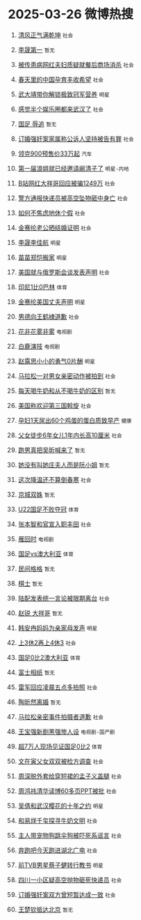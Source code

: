 # 2025-03-26 微博热搜 
1. [清风正气满乾坤](https://m.weibo.cn/search?containerid=100103type%3D1%26t%3D10%26q%3D%23%E6%B8%85%E9%A3%8E%E6%AD%A3%E6%B0%94%E6%BB%A1%E4%B9%BE%E5%9D%A4%23&stream_entry_id=51&isnewpage=1&extparam=seat%3D1%26stream_entry_id%3D51%26c_type%3D51%26pos%3D0%26dgr%3D3%26cate%3D10103%26q%3D%2523%25E6%25B8%2585%25E9%25A3%258E%25E6%25AD%25A3%25E6%25B0%2594%25E6%25BB%25A1%25E4%25B9%25BE%25E5%259D%25A4%2523%26filter_type%3Drealtimehot%26display_time%3D1742923433%26pre_seqid%3D17429234339370055392) `社会` 

2. [李晟第一](https://m.weibo.cn/search?containerid=100103type%3D1%26t%3D10%26q%3D%E6%9D%8E%E6%99%9F%E7%AC%AC%E4%B8%80&stream_entry_id=31&isnewpage=1&extparam=seat%3D1%26stream_entry_id%3D31%26pos%3D0%26band_rank%3D1%26lcate%3D5001%26filter_type%3Drealtimehot%26c_type%3D31%26q%3D%25E6%259D%258E%25E6%2599%259F%25E7%25AC%25AC%25E4%25B8%2580%26flag%3D2%26cate%3D5001%26dgr%3D3%26realpos%3D1%26display_time%3D1742923433%26pre_seqid%3D17429234339370055392) `暂无` 

3. [被传患病网红夫妇质疑就餐后商场消杀](https://m.weibo.cn/search?containerid=100103type%3D1%26t%3D10%26q%3D%23%E8%A2%AB%E4%BC%A0%E6%82%A3%E7%97%85%E7%BD%91%E7%BA%A2%E5%A4%AB%E5%A6%87%E8%B4%A8%E7%96%91%E5%B0%B1%E9%A4%90%E5%90%8E%E5%95%86%E5%9C%BA%E6%B6%88%E6%9D%80%23&stream_entry_id=31&isnewpage=1&extparam=seat%3D1%26stream_entry_id%3D31%26pos%3D1%26band_rank%3D2%26lcate%3D5001%26filter_type%3Drealtimehot%26c_type%3D31%26q%3D%2523%25E8%25A2%25AB%25E4%25BC%25A0%25E6%2582%25A3%25E7%2597%2585%25E7%25BD%2591%25E7%25BA%25A2%25E5%25A4%25AB%25E5%25A6%2587%25E8%25B4%25A8%25E7%2596%2591%25E5%25B0%25B1%25E9%25A4%2590%25E5%2590%258E%25E5%2595%2586%25E5%259C%25BA%25E6%25B6%2588%25E6%259D%2580%2523%26flag%3D0%26cate%3D5001%26dgr%3D3%26realpos%3D2%26display_time%3D1742923433%26pre_seqid%3D17429234339370055392) `社会` 

4. [春天里的中国孕育丰收希望](https://m.weibo.cn/search?containerid=100103type%3D1%26t%3D10%26q%3D%23%E6%98%A5%E5%A4%A9%E9%87%8C%E7%9A%84%E4%B8%AD%E5%9B%BD%E5%AD%95%E8%82%B2%E4%B8%B0%E6%94%B6%E5%B8%8C%E6%9C%9B%23&stream_entry_id=31&isnewpage=1&extparam=seat%3D1%26stream_entry_id%3D31%26pos%3D2%26band_rank%3D3%26lcate%3D5001%26filter_type%3Drealtimehot%26c_type%3D31%26q%3D%2523%25E6%2598%25A5%25E5%25A4%25A9%25E9%2587%258C%25E7%259A%2584%25E4%25B8%25AD%25E5%259B%25BD%25E5%25AD%2595%25E8%2582%25B2%25E4%25B8%25B0%25E6%2594%25B6%25E5%25B8%258C%25E6%259C%259B%2523%26flag%3D0%26cate%3D5001%26dgr%3D3%26realpos%3D3%26display_time%3D1742923433%26pre_seqid%3D17429234339370055392) `社会` 

5. [武大靖带你解锁极致冠军营养](https://m.weibo.cn/search?containerid=100103type%3D1%26t%3D10%26q%3D%23%E6%AD%A6%E5%A4%A7%E9%9D%96%E5%B8%A6%E4%BD%A0%E8%A7%A3%E9%94%81%E6%9E%81%E8%87%B4%E5%86%A0%E5%86%9B%E8%90%A5%E5%85%BB%23&stream_entry_id=31&isnewpage=1&extparam=seat%3D1%26stream_entry_id%3D31%26pos%3D3%26band_rank%3D4%26lcate%3D5001%26topic_ad%3D1%26filter_type%3Drealtimehot%26is_ad_pos%3D1%26c_type%3D31%26q%3D%2523%25E6%25AD%25A6%25E5%25A4%25A7%25E9%259D%2596%25E5%25B8%25A6%25E4%25BD%25A0%25E8%25A7%25A3%25E9%2594%2581%25E6%259E%2581%25E8%2587%25B4%25E5%2586%25A0%25E5%2586%259B%25E8%2590%25A5%25E5%2585%25BB%2523%26dgr%3D3%26cate%3D5001%26adid%3D280036%26location%3D800861100%26display_time%3D1742923433%26pre_seqid%3D17429234339370055392) `明星` 

6. [感觉半个娱乐圈都来武汉了](https://m.weibo.cn/search?containerid=100103type%3D1%26t%3D10%26q%3D%23%E6%84%9F%E8%A7%89%E5%8D%8A%E4%B8%AA%E5%A8%B1%E4%B9%90%E5%9C%88%E9%83%BD%E6%9D%A5%E6%AD%A6%E6%B1%89%E4%BA%86%23&stream_entry_id=31&isnewpage=1&extparam=seat%3D1%26stream_entry_id%3D31%26pos%3D4%26band_rank%3D4%26lcate%3D5001%26filter_type%3Drealtimehot%26c_type%3D31%26q%3D%2523%25E6%2584%259F%25E8%25A7%2589%25E5%258D%258A%25E4%25B8%25AA%25E5%25A8%25B1%25E4%25B9%2590%25E5%259C%2588%25E9%2583%25BD%25E6%259D%25A5%25E6%25AD%25A6%25E6%25B1%2589%25E4%25BA%2586%2523%26flag%3D2%26cate%3D5001%26dgr%3D3%26realpos%3D4%26display_time%3D1742923433%26pre_seqid%3D17429234339370055392) `社会` 

7. [国足 辱追](https://m.weibo.cn/search?containerid=100103type%3D1%26t%3D10%26q%3D%E5%9B%BD%E8%B6%B3+%E8%BE%B1%E8%BF%BD&stream_entry_id=31&isnewpage=1&extparam=seat%3D1%26stream_entry_id%3D31%26pos%3D5%26band_rank%3D5%26lcate%3D5001%26filter_type%3Drealtimehot%26c_type%3D31%26q%3D%25E5%259B%25BD%25E8%25B6%25B3%2520%25E8%25BE%25B1%25E8%25BF%25BD%26flag%3D0%26cate%3D5001%26dgr%3D3%26realpos%3D5%26display_time%3D1742923433%26pre_seqid%3D17429234339370055392) `暂无` 

8. [订婚强奸案家属称公诉人坚持被告有罪](https://m.weibo.cn/search?containerid=100103type%3D1%26t%3D10%26q%3D%23%E8%AE%A2%E5%A9%9A%E5%BC%BA%E5%A5%B8%E6%A1%88%E5%AE%B6%E5%B1%9E%E7%A7%B0%E5%85%AC%E8%AF%89%E4%BA%BA%E5%9D%9A%E6%8C%81%E8%A2%AB%E5%91%8A%E6%9C%89%E7%BD%AA%23&stream_entry_id=31&isnewpage=1&extparam=seat%3D1%26stream_entry_id%3D31%26pos%3D6%26band_rank%3D6%26lcate%3D5001%26filter_type%3Drealtimehot%26c_type%3D31%26q%3D%2523%25E8%25AE%25A2%25E5%25A9%259A%25E5%25BC%25BA%25E5%25A5%25B8%25E6%25A1%2588%25E5%25AE%25B6%25E5%25B1%259E%25E7%25A7%25B0%25E5%2585%25AC%25E8%25AF%2589%25E4%25BA%25BA%25E5%259D%259A%25E6%258C%2581%25E8%25A2%25AB%25E5%2591%258A%25E6%259C%2589%25E7%25BD%25AA%2523%26flag%3D0%26cate%3D5001%26dgr%3D3%26realpos%3D6%26display_time%3D1742923433%26pre_seqid%3D17429234339370055392) `社会` 

9. [领克900预售价33万起](https://m.weibo.cn/search?containerid=100103type%3D1%26t%3D10%26q%3D%23%E9%A2%86%E5%85%8B900%E9%A2%84%E5%94%AE%E4%BB%B733%E4%B8%87%E8%B5%B7%23&stream_entry_id=31&isnewpage=1&extparam=seat%3D1%26stream_entry_id%3D31%26pos%3D7%26band_rank%3D7%26lcate%3D5001%26topic_ad%3D1%26filter_type%3Drealtimehot%26is_ad_pos%3D1%26c_type%3D31%26q%3D%2523%25E9%25A2%2586%25E5%2585%258B900%25E9%25A2%2584%25E5%2594%25AE%25E4%25BB%25B733%25E4%25B8%2587%25E8%25B5%25B7%2523%26dgr%3D3%26cate%3D5001%26adid%3D280509%26display_time%3D1742923433%26pre_seqid%3D17429234339370055392) `汽车` 

10. [第一届浪姐就已经邀请阚清子了](https://m.weibo.cn/search?containerid=100103type%3D1%26t%3D10%26q%3D%23%E7%AC%AC%E4%B8%80%E5%B1%8A%E6%B5%AA%E5%A7%90%E5%B0%B1%E5%B7%B2%E7%BB%8F%E9%82%80%E8%AF%B7%E9%98%9A%E6%B8%85%E5%AD%90%E4%BA%86%23&stream_entry_id=31&isnewpage=1&extparam=seat%3D1%26stream_entry_id%3D31%26pos%3D8%26band_rank%3D7%26lcate%3D5001%26filter_type%3Drealtimehot%26c_type%3D31%26q%3D%2523%25E7%25AC%25AC%25E4%25B8%2580%25E5%25B1%258A%25E6%25B5%25AA%25E5%25A7%2590%25E5%25B0%25B1%25E5%25B7%25B2%25E7%25BB%258F%25E9%2582%2580%25E8%25AF%25B7%25E9%2598%259A%25E6%25B8%2585%25E5%25AD%2590%25E4%25BA%2586%2523%26flag%3D2%26cate%3D5001%26dgr%3D3%26realpos%3D7%26display_time%3D1742923433%26pre_seqid%3D17429234339370055392) `明星-内地` 

11. [B站网红大祥哥回应被骗1249万](https://m.weibo.cn/search?containerid=100103type%3D1%26t%3D10%26q%3D%23B%E7%AB%99%E7%BD%91%E7%BA%A2%E5%A4%A7%E7%A5%A5%E5%93%A5%E5%9B%9E%E5%BA%94%E8%A2%AB%E9%AA%971249%E4%B8%87%23&stream_entry_id=31&isnewpage=1&extparam=seat%3D1%26stream_entry_id%3D31%26pos%3D9%26band_rank%3D8%26lcate%3D5001%26filter_type%3Drealtimehot%26c_type%3D31%26q%3D%2523B%25E7%25AB%2599%25E7%25BD%2591%25E7%25BA%25A2%25E5%25A4%25A7%25E7%25A5%25A5%25E5%2593%25A5%25E5%259B%259E%25E5%25BA%2594%25E8%25A2%25AB%25E9%25AA%25971249%25E4%25B8%2587%2523%26flag%3D2%26cate%3D5001%26dgr%3D3%26realpos%3D8%26display_time%3D1742923433%26pre_seqid%3D17429234339370055392) `社会` 

12. [警方通报快递员被高空坠物砸中身亡](https://m.weibo.cn/search?containerid=100103type%3D1%26t%3D10%26q%3D%23%E8%AD%A6%E6%96%B9%E9%80%9A%E6%8A%A5%E5%BF%AB%E9%80%92%E5%91%98%E8%A2%AB%E9%AB%98%E7%A9%BA%E5%9D%A0%E7%89%A9%E7%A0%B8%E4%B8%AD%E8%BA%AB%E4%BA%A1%23&stream_entry_id=31&isnewpage=1&extparam=seat%3D1%26stream_entry_id%3D31%26pos%3D10%26band_rank%3D9%26lcate%3D5001%26filter_type%3Drealtimehot%26c_type%3D31%26q%3D%2523%25E8%25AD%25A6%25E6%2596%25B9%25E9%2580%259A%25E6%258A%25A5%25E5%25BF%25AB%25E9%2580%2592%25E5%2591%2598%25E8%25A2%25AB%25E9%25AB%2598%25E7%25A9%25BA%25E5%259D%25A0%25E7%2589%25A9%25E7%25A0%25B8%25E4%25B8%25AD%25E8%25BA%25AB%25E4%25BA%25A1%2523%26flag%3D0%26cate%3D5001%26dgr%3D3%26realpos%3D9%26display_time%3D1742923433%26pre_seqid%3D17429234339370055392) `社会` 

13. [如何不焦虑地休个假](https://m.weibo.cn/search?containerid=100103type%3D1%26t%3D10%26q%3D%23%E5%A6%82%E4%BD%95%E4%B8%8D%E7%84%A6%E8%99%91%E5%9C%B0%E4%BC%91%E4%B8%AA%E5%81%87%23&stream_entry_id=31&isnewpage=1&extparam=seat%3D1%26stream_entry_id%3D31%26pos%3D11%26band_rank%3D10%26lcate%3D5001%26filter_type%3Drealtimehot%26c_type%3D31%26q%3D%2523%25E5%25A6%2582%25E4%25BD%2595%25E4%25B8%258D%25E7%2584%25A6%25E8%2599%2591%25E5%259C%25B0%25E4%25BC%2591%25E4%25B8%25AA%25E5%2581%2587%2523%26flag%3D1%26cate%3D5001%26dgr%3D3%26realpos%3D10%26display_time%3D1742923433%26pre_seqid%3D17429234339370055392) `社会` 

14. [金赛纶老公晒结婚证明](https://m.weibo.cn/search?containerid=100103type%3D1%26t%3D10%26q%3D%23%E9%87%91%E8%B5%9B%E7%BA%B6%E8%80%81%E5%85%AC%E6%99%92%E7%BB%93%E5%A9%9A%E8%AF%81%E6%98%8E%23&stream_entry_id=31&isnewpage=1&extparam=seat%3D1%26stream_entry_id%3D31%26pos%3D12%26band_rank%3D11%26lcate%3D5001%26filter_type%3Drealtimehot%26c_type%3D31%26q%3D%2523%25E9%2587%2591%25E8%25B5%259B%25E7%25BA%25B6%25E8%2580%2581%25E5%2585%25AC%25E6%2599%2592%25E7%25BB%2593%25E5%25A9%259A%25E8%25AF%2581%25E6%2598%258E%2523%26flag%3D2%26cate%3D5001%26dgr%3D3%26realpos%3D11%26display_time%3D1742923433%26pre_seqid%3D17429234339370055392) `社会` 

15. [李晟李佳航](https://m.weibo.cn/search?containerid=100103type%3D1%26t%3D10%26q%3D%E6%9D%8E%E6%99%9F%E6%9D%8E%E4%BD%B3%E8%88%AA&stream_entry_id=31&isnewpage=1&extparam=seat%3D1%26stream_entry_id%3D31%26pos%3D13%26band_rank%3D12%26lcate%3D5001%26filter_type%3Drealtimehot%26c_type%3D31%26q%3D%25E6%259D%258E%25E6%2599%259F%25E6%259D%258E%25E4%25BD%25B3%25E8%2588%25AA%26flag%3D2%26cate%3D5001%26dgr%3D3%26realpos%3D12%26display_time%3D1742923433%26pre_seqid%3D17429234339370055392) `明星` 

16. [苗苗郑恺搬家](https://m.weibo.cn/search?containerid=100103type%3D1%26t%3D10%26q%3D%23%E8%8B%97%E8%8B%97%E9%83%91%E6%81%BA%E6%90%AC%E5%AE%B6%23&stream_entry_id=31&isnewpage=1&extparam=seat%3D1%26stream_entry_id%3D31%26pos%3D14%26band_rank%3D13%26lcate%3D5001%26filter_type%3Drealtimehot%26c_type%3D31%26q%3D%2523%25E8%258B%2597%25E8%258B%2597%25E9%2583%2591%25E6%2581%25BA%25E6%2590%25AC%25E5%25AE%25B6%2523%26flag%3D2%26cate%3D5001%26dgr%3D3%26realpos%3D13%26display_time%3D1742923433%26pre_seqid%3D17429234339370055392) `明星` 

17. [美国就与俄罗斯会谈发表声明](https://m.weibo.cn/search?containerid=100103type%3D1%26t%3D10%26q%3D%23%E7%BE%8E%E5%9B%BD%E5%B0%B1%E4%B8%8E%E4%BF%84%E7%BD%97%E6%96%AF%E4%BC%9A%E8%B0%88%E5%8F%91%E8%A1%A8%E5%A3%B0%E6%98%8E%23&stream_entry_id=31&isnewpage=1&extparam=seat%3D1%26stream_entry_id%3D31%26pos%3D15%26band_rank%3D14%26lcate%3D5001%26filter_type%3Drealtimehot%26c_type%3D31%26q%3D%2523%25E7%25BE%258E%25E5%259B%25BD%25E5%25B0%25B1%25E4%25B8%258E%25E4%25BF%2584%25E7%25BD%2597%25E6%2596%25AF%25E4%25BC%259A%25E8%25B0%2588%25E5%258F%2591%25E8%25A1%25A8%25E5%25A3%25B0%25E6%2598%258E%2523%26flag%3D0%26cate%3D5001%26dgr%3D3%26realpos%3D14%26display_time%3D1742923433%26pre_seqid%3D17429234339370055392) `社会` 

18. [印尼1比0巴林](https://m.weibo.cn/search?containerid=100103type%3D1%26t%3D10%26q%3D%23%E5%8D%B0%E5%B0%BC1%E6%AF%940%E5%B7%B4%E6%9E%97%23&stream_entry_id=31&isnewpage=1&extparam=seat%3D1%26stream_entry_id%3D31%26pos%3D16%26band_rank%3D15%26lcate%3D5001%26filter_type%3Drealtimehot%26c_type%3D31%26q%3D%2523%25E5%258D%25B0%25E5%25B0%25BC1%25E6%25AF%25940%25E5%25B7%25B4%25E6%259E%2597%2523%26flag%3D1%26cate%3D5001%26dgr%3D3%26realpos%3D15%26display_time%3D1742923433%26pre_seqid%3D17429234339370055392) `体育` 

19. [金赛纶美国丈夫声明](https://m.weibo.cn/search?containerid=100103type%3D1%26t%3D10%26q%3D%23%E9%87%91%E8%B5%9B%E7%BA%B6%E7%BE%8E%E5%9B%BD%E4%B8%88%E5%A4%AB%E5%A3%B0%E6%98%8E%23&stream_entry_id=31&isnewpage=1&extparam=seat%3D1%26stream_entry_id%3D31%26pos%3D17%26band_rank%3D16%26lcate%3D5001%26filter_type%3Drealtimehot%26c_type%3D31%26q%3D%2523%25E9%2587%2591%25E8%25B5%259B%25E7%25BA%25B6%25E7%25BE%258E%25E5%259B%25BD%25E4%25B8%2588%25E5%25A4%25AB%25E5%25A3%25B0%25E6%2598%258E%2523%26flag%3D2%26cate%3D5001%26dgr%3D3%26realpos%3D16%26display_time%3D1742923433%26pre_seqid%3D17429234339370055392) `明星` 

20. [男德向王鹤棣道歉](https://m.weibo.cn/search?containerid=100103type%3D1%26t%3D10%26q%3D%23%E7%94%B7%E5%BE%B7%E5%90%91%E7%8E%8B%E9%B9%A4%E6%A3%A3%E9%81%93%E6%AD%89%23&stream_entry_id=31&isnewpage=1&extparam=seat%3D1%26stream_entry_id%3D31%26pos%3D18%26band_rank%3D17%26lcate%3D5001%26filter_type%3Drealtimehot%26c_type%3D31%26q%3D%2523%25E7%2594%25B7%25E5%25BE%25B7%25E5%2590%2591%25E7%258E%258B%25E9%25B9%25A4%25E6%25A3%25A3%25E9%2581%2593%25E6%25AD%2589%2523%26flag%3D0%26cate%3D5001%26dgr%3D3%26realpos%3D17%26display_time%3D1742923433%26pre_seqid%3D17429234339370055392) `社会` 

21. [花非花雾非雾](https://m.weibo.cn/search?containerid=100103type%3D1%26t%3D10%26q%3D%E8%8A%B1%E9%9D%9E%E8%8A%B1%E9%9B%BE%E9%9D%9E%E9%9B%BE&stream_entry_id=31&isnewpage=1&extparam=seat%3D1%26stream_entry_id%3D31%26pos%3D19%26band_rank%3D18%26lcate%3D5001%26filter_type%3Drealtimehot%26c_type%3D31%26q%3D%25E8%258A%25B1%25E9%259D%259E%25E8%258A%25B1%25E9%259B%25BE%25E9%259D%259E%25E9%259B%25BE%26flag%3D0%26cate%3D5001%26dgr%3D3%26realpos%3D18%26display_time%3D1742923433%26pre_seqid%3D17429234339370055392) `电视剧` 

22. [白鹿演技](https://m.weibo.cn/search?containerid=100103type%3D1%26t%3D10%26q%3D%E7%99%BD%E9%B9%BF%E6%BC%94%E6%8A%80&stream_entry_id=31&isnewpage=1&extparam=seat%3D1%26stream_entry_id%3D31%26pos%3D20%26band_rank%3D19%26lcate%3D5001%26filter_type%3Drealtimehot%26c_type%3D31%26q%3D%25E7%2599%25BD%25E9%25B9%25BF%25E6%25BC%2594%25E6%258A%2580%26flag%3D0%26cate%3D5001%26dgr%3D3%26realpos%3D19%26display_time%3D1742923433%26pre_seqid%3D17429234339370055392) `电视剧` 

23. [赵露思小小的勇气0片酬](https://m.weibo.cn/search?containerid=100103type%3D1%26t%3D10%26q%3D%23%E8%B5%B5%E9%9C%B2%E6%80%9D%E5%B0%8F%E5%B0%8F%E7%9A%84%E5%8B%87%E6%B0%940%E7%89%87%E9%85%AC%23&stream_entry_id=31&isnewpage=1&extparam=seat%3D1%26stream_entry_id%3D31%26pos%3D21%26band_rank%3D20%26lcate%3D5001%26filter_type%3Drealtimehot%26c_type%3D31%26q%3D%2523%25E8%25B5%25B5%25E9%259C%25B2%25E6%2580%259D%25E5%25B0%258F%25E5%25B0%258F%25E7%259A%2584%25E5%258B%2587%25E6%25B0%25940%25E7%2589%2587%25E9%2585%25AC%2523%26flag%3D0%26cate%3D5001%26dgr%3D3%26realpos%3D20%26display_time%3D1742923433%26pre_seqid%3D17429234339370055392) `明星` 

24. [马拉松一对男女亲密动作被拍到](https://m.weibo.cn/search?containerid=100103type%3D1%26t%3D10%26q%3D%23%E9%A9%AC%E6%8B%89%E6%9D%BE%E4%B8%80%E5%AF%B9%E7%94%B7%E5%A5%B3%E4%BA%B2%E5%AF%86%E5%8A%A8%E4%BD%9C%E8%A2%AB%E6%8B%8D%E5%88%B0%23&stream_entry_id=31&isnewpage=1&extparam=seat%3D1%26stream_entry_id%3D31%26pos%3D22%26band_rank%3D21%26lcate%3D5001%26filter_type%3Drealtimehot%26c_type%3D31%26q%3D%2523%25E9%25A9%25AC%25E6%258B%2589%25E6%259D%25BE%25E4%25B8%2580%25E5%25AF%25B9%25E7%2594%25B7%25E5%25A5%25B3%25E4%25BA%25B2%25E5%25AF%2586%25E5%258A%25A8%25E4%25BD%259C%25E8%25A2%25AB%25E6%258B%258D%25E5%2588%25B0%2523%26flag%3D0%26cate%3D5001%26dgr%3D3%26realpos%3D21%26display_time%3D1742923433%26pre_seqid%3D17429234339370055392) `社会` 

25. [每天喝牛奶和从不喝牛奶的区别](https://m.weibo.cn/search?containerid=100103type%3D1%26t%3D10%26q%3D%E6%AF%8F%E5%A4%A9%E5%96%9D%E7%89%9B%E5%A5%B6%E5%92%8C%E4%BB%8E%E4%B8%8D%E5%96%9D%E7%89%9B%E5%A5%B6%E7%9A%84%E5%8C%BA%E5%88%AB&stream_entry_id=31&isnewpage=1&extparam=seat%3D1%26stream_entry_id%3D31%26pos%3D23%26band_rank%3D22%26lcate%3D5001%26filter_type%3Drealtimehot%26c_type%3D31%26q%3D%25E6%25AF%258F%25E5%25A4%25A9%25E5%2596%259D%25E7%2589%259B%25E5%25A5%25B6%25E5%2592%258C%25E4%25BB%258E%25E4%25B8%258D%25E5%2596%259D%25E7%2589%259B%25E5%25A5%25B6%25E7%259A%2584%25E5%258C%25BA%25E5%2588%25AB%26flag%3D0%26cate%3D5001%26dgr%3D3%26realpos%3D22%26display_time%3D1742923433%26pre_seqid%3D17429234339370055392) `暂无` 

26. [美国称欢迎第三国斡旋](https://m.weibo.cn/search?containerid=100103type%3D1%26t%3D10%26q%3D%23%E7%BE%8E%E5%9B%BD%E7%A7%B0%E6%AC%A2%E8%BF%8E%E7%AC%AC%E4%B8%89%E5%9B%BD%E6%96%A1%E6%97%8B%23&stream_entry_id=31&isnewpage=1&extparam=seat%3D1%26stream_entry_id%3D31%26pos%3D24%26band_rank%3D23%26lcate%3D5001%26filter_type%3Drealtimehot%26c_type%3D31%26q%3D%2523%25E7%25BE%258E%25E5%259B%25BD%25E7%25A7%25B0%25E6%25AC%25A2%25E8%25BF%258E%25E7%25AC%25AC%25E4%25B8%2589%25E5%259B%25BD%25E6%2596%25A1%25E6%2597%258B%2523%26flag%3D1%26cate%3D5001%26dgr%3D3%26realpos%3D23%26display_time%3D1742923433%26pre_seqid%3D17429234339370055392) `社会` 

27. [孕妇1天尿出60个鸡蛋的蛋白质致早产](https://m.weibo.cn/search?containerid=100103type%3D1%26t%3D10%26q%3D%23%E5%AD%95%E5%A6%871%E5%A4%A9%E5%B0%BF%E5%87%BA60%E4%B8%AA%E9%B8%A1%E8%9B%8B%E7%9A%84%E8%9B%8B%E7%99%BD%E8%B4%A8%E8%87%B4%E6%97%A9%E4%BA%A7%23&stream_entry_id=31&isnewpage=1&extparam=seat%3D1%26stream_entry_id%3D31%26pos%3D25%26band_rank%3D24%26lcate%3D5001%26filter_type%3Drealtimehot%26c_type%3D31%26q%3D%2523%25E5%25AD%2595%25E5%25A6%25871%25E5%25A4%25A9%25E5%25B0%25BF%25E5%2587%25BA60%25E4%25B8%25AA%25E9%25B8%25A1%25E8%259B%258B%25E7%259A%2584%25E8%259B%258B%25E7%2599%25BD%25E8%25B4%25A8%25E8%2587%25B4%25E6%2597%25A9%25E4%25BA%25A7%2523%26flag%3D0%26cate%3D5001%26dgr%3D3%26realpos%3D24%26display_time%3D1742923433%26pre_seqid%3D17429234339370055392) `健康` 

28. [父女徒步6年女儿1年内长高10厘米](https://m.weibo.cn/search?containerid=100103type%3D1%26t%3D10%26q%3D%23%E7%88%B6%E5%A5%B3%E5%BE%92%E6%AD%A56%E5%B9%B4%E5%A5%B3%E5%84%BF1%E5%B9%B4%E5%86%85%E9%95%BF%E9%AB%9810%E5%8E%98%E7%B1%B3%23&stream_entry_id=31&isnewpage=1&extparam=seat%3D1%26stream_entry_id%3D31%26pos%3D26%26band_rank%3D25%26lcate%3D5001%26filter_type%3Drealtimehot%26c_type%3D31%26q%3D%2523%25E7%2588%25B6%25E5%25A5%25B3%25E5%25BE%2592%25E6%25AD%25A56%25E5%25B9%25B4%25E5%25A5%25B3%25E5%2584%25BF1%25E5%25B9%25B4%25E5%2586%2585%25E9%2595%25BF%25E9%25AB%259810%25E5%258E%2598%25E7%25B1%25B3%2523%26flag%3D1%26cate%3D5001%26dgr%3D3%26realpos%3D25%26display_time%3D1742923433%26pre_seqid%3D17429234339370055392) `社会` 

29. [跑男真把吴昕喊来了](https://m.weibo.cn/search?containerid=100103type%3D1%26t%3D10%26q%3D%E8%B7%91%E7%94%B7%E7%9C%9F%E6%8A%8A%E5%90%B4%E6%98%95%E5%96%8A%E6%9D%A5%E4%BA%86&stream_entry_id=31&isnewpage=1&extparam=seat%3D1%26stream_entry_id%3D31%26pos%3D27%26band_rank%3D26%26lcate%3D5001%26filter_type%3Drealtimehot%26c_type%3D31%26q%3D%25E8%25B7%2591%25E7%2594%25B7%25E7%259C%259F%25E6%258A%258A%25E5%2590%25B4%25E6%2598%2595%25E5%2596%258A%25E6%259D%25A5%25E4%25BA%2586%26flag%3D0%26cate%3D5001%26dgr%3D3%26realpos%3D26%26display_time%3D1742923433%26pre_seqid%3D17429234339370055392) `暂无` 

30. [她没有叫她庄夫人而是阮小姐](https://m.weibo.cn/search?containerid=100103type%3D1%26t%3D10%26q%3D%E5%A5%B9%E6%B2%A1%E6%9C%89%E5%8F%AB%E5%A5%B9%E5%BA%84%E5%A4%AB%E4%BA%BA%E8%80%8C%E6%98%AF%E9%98%AE%E5%B0%8F%E5%A7%90&stream_entry_id=31&isnewpage=1&extparam=seat%3D1%26stream_entry_id%3D31%26pos%3D28%26band_rank%3D27%26lcate%3D5001%26filter_type%3Drealtimehot%26c_type%3D31%26q%3D%25E5%25A5%25B9%25E6%25B2%25A1%25E6%259C%2589%25E5%258F%25AB%25E5%25A5%25B9%25E5%25BA%2584%25E5%25A4%25AB%25E4%25BA%25BA%25E8%2580%258C%25E6%2598%25AF%25E9%2598%25AE%25E5%25B0%258F%25E5%25A7%2590%26flag%3D0%26cate%3D5001%26dgr%3D3%26realpos%3D27%26display_time%3D1742923433%26pre_seqid%3D17429234339370055392) `暂无` 

31. [这次降温还不算倒春寒](https://m.weibo.cn/search?containerid=100103type%3D1%26t%3D10%26q%3D%23%E8%BF%99%E6%AC%A1%E9%99%8D%E6%B8%A9%E8%BF%98%E4%B8%8D%E7%AE%97%E5%80%92%E6%98%A5%E5%AF%92%23&stream_entry_id=31&isnewpage=1&extparam=seat%3D1%26stream_entry_id%3D31%26pos%3D29%26band_rank%3D28%26lcate%3D5001%26filter_type%3Drealtimehot%26c_type%3D31%26q%3D%2523%25E8%25BF%2599%25E6%25AC%25A1%25E9%2599%258D%25E6%25B8%25A9%25E8%25BF%2598%25E4%25B8%258D%25E7%25AE%2597%25E5%2580%2592%25E6%2598%25A5%25E5%25AF%2592%2523%26flag%3D1%26cate%3D5001%26dgr%3D3%26realpos%3D28%26display_time%3D1742923433%26pre_seqid%3D17429234339370055392) `社会` 

32. [京城双姝](https://m.weibo.cn/search?containerid=100103type%3D1%26t%3D10%26q%3D%E4%BA%AC%E5%9F%8E%E5%8F%8C%E5%A7%9D&stream_entry_id=31&isnewpage=1&extparam=seat%3D1%26stream_entry_id%3D31%26pos%3D30%26band_rank%3D29%26lcate%3D5001%26filter_type%3Drealtimehot%26c_type%3D31%26q%3D%25E4%25BA%25AC%25E5%259F%258E%25E5%258F%258C%25E5%25A7%259D%26flag%3D1%26cate%3D5001%26dgr%3D3%26realpos%3D29%26display_time%3D1742923433%26pre_seqid%3D17429234339370055392) `暂无` 

33. [U22国足不败夺冠](https://m.weibo.cn/search?containerid=100103type%3D1%26t%3D10%26q%3D%23U22%E5%9B%BD%E8%B6%B3%E4%B8%8D%E8%B4%A5%E5%A4%BA%E5%86%A0%23&stream_entry_id=31&isnewpage=1&extparam=seat%3D1%26stream_entry_id%3D31%26pos%3D31%26band_rank%3D30%26lcate%3D5001%26filter_type%3Drealtimehot%26c_type%3D31%26q%3D%2523U22%25E5%259B%25BD%25E8%25B6%25B3%25E4%25B8%258D%25E8%25B4%25A5%25E5%25A4%25BA%25E5%2586%25A0%2523%26flag%3D0%26cate%3D5001%26dgr%3D3%26realpos%3D30%26display_time%3D1742923433%26pre_seqid%3D17429234339370055392) `体育` 

34. [张本智和官宣入职丰田](https://m.weibo.cn/search?containerid=100103type%3D1%26t%3D10%26q%3D%23%E5%BC%A0%E6%9C%AC%E6%99%BA%E5%92%8C%E5%AE%98%E5%AE%A3%E5%85%A5%E8%81%8C%E4%B8%B0%E7%94%B0%23&stream_entry_id=31&isnewpage=1&extparam=seat%3D1%26stream_entry_id%3D31%26pos%3D32%26band_rank%3D31%26lcate%3D5001%26filter_type%3Drealtimehot%26c_type%3D31%26q%3D%2523%25E5%25BC%25A0%25E6%259C%25AC%25E6%2599%25BA%25E5%2592%258C%25E5%25AE%2598%25E5%25AE%25A3%25E5%2585%25A5%25E8%2581%258C%25E4%25B8%25B0%25E7%2594%25B0%2523%26flag%3D1%26cate%3D5001%26dgr%3D3%26realpos%3D31%26display_time%3D1742923433%26pre_seqid%3D17429234339370055392) `社会` 

35. [雁回时](https://m.weibo.cn/search?containerid=100103type%3D1%26t%3D10%26q%3D%E9%9B%81%E5%9B%9E%E6%97%B6&stream_entry_id=31&isnewpage=1&extparam=seat%3D1%26stream_entry_id%3D31%26pos%3D33%26band_rank%3D32%26lcate%3D5001%26filter_type%3Drealtimehot%26c_type%3D31%26q%3D%25E9%259B%2581%25E5%259B%259E%25E6%2597%25B6%26flag%3D0%26cate%3D5001%26dgr%3D3%26realpos%3D32%26display_time%3D1742923433%26pre_seqid%3D17429234339370055392) `电视剧` 

36. [国足vs澳大利亚](https://m.weibo.cn/search?containerid=100103type%3D1%26t%3D10%26q%3D%23%E5%9B%BD%E8%B6%B3vs%E6%BE%B3%E5%A4%A7%E5%88%A9%E4%BA%9A%23&stream_entry_id=31&isnewpage=1&extparam=seat%3D1%26stream_entry_id%3D31%26pos%3D34%26band_rank%3D33%26lcate%3D5001%26filter_type%3Drealtimehot%26c_type%3D31%26q%3D%2523%25E5%259B%25BD%25E8%25B6%25B3vs%25E6%25BE%25B3%25E5%25A4%25A7%25E5%2588%25A9%25E4%25BA%259A%2523%26flag%3D0%26cate%3D5001%26dgr%3D3%26realpos%3D33%26display_time%3D1742923433%26pre_seqid%3D17429234339370055392) `体育` 

37. [民间格格](https://m.weibo.cn/search?containerid=100103type%3D1%26t%3D10%26q%3D%E6%B0%91%E9%97%B4%E6%A0%BC%E6%A0%BC&stream_entry_id=31&isnewpage=1&extparam=seat%3D1%26stream_entry_id%3D31%26pos%3D35%26band_rank%3D34%26lcate%3D5001%26filter_type%3Drealtimehot%26c_type%3D31%26q%3D%25E6%25B0%2591%25E9%2597%25B4%25E6%25A0%25BC%25E6%25A0%25BC%26flag%3D0%26cate%3D5001%26dgr%3D3%26realpos%3D34%26display_time%3D1742923433%26pre_seqid%3D17429234339370055392) `暂无` 

38. [棋士](https://m.weibo.cn/search?containerid=100103type%3D1%26t%3D10%26q%3D%E6%A3%8B%E5%A3%AB&stream_entry_id=31&isnewpage=1&extparam=seat%3D1%26stream_entry_id%3D31%26pos%3D36%26band_rank%3D35%26lcate%3D5001%26filter_type%3Drealtimehot%26c_type%3D31%26q%3D%25E6%25A3%258B%25E5%25A3%25AB%26flag%3D0%26cate%3D5001%26dgr%3D3%26realpos%3D35%26display_time%3D1742923433%26pre_seqid%3D17429234339370055392) `暂无` 

39. [陆配发表统一言论被限期离台](https://m.weibo.cn/search?containerid=100103type%3D1%26t%3D10%26q%3D%23%E9%99%86%E9%85%8D%E5%8F%91%E8%A1%A8%E7%BB%9F%E4%B8%80%E8%A8%80%E8%AE%BA%E8%A2%AB%E9%99%90%E6%9C%9F%E7%A6%BB%E5%8F%B0%23&stream_entry_id=31&isnewpage=1&extparam=seat%3D1%26stream_entry_id%3D31%26pos%3D37%26band_rank%3D36%26lcate%3D5001%26filter_type%3Drealtimehot%26c_type%3D31%26q%3D%2523%25E9%2599%2586%25E9%2585%258D%25E5%258F%2591%25E8%25A1%25A8%25E7%25BB%259F%25E4%25B8%2580%25E8%25A8%2580%25E8%25AE%25BA%25E8%25A2%25AB%25E9%2599%2590%25E6%259C%259F%25E7%25A6%25BB%25E5%258F%25B0%2523%26flag%3D0%26cate%3D5001%26dgr%3D3%26realpos%3D36%26display_time%3D1742923433%26pre_seqid%3D17429234339370055392) `社会` 

40. [赵锐 大祥哥](https://m.weibo.cn/search?containerid=100103type%3D1%26t%3D10%26q%3D%E8%B5%B5%E9%94%90+%E5%A4%A7%E7%A5%A5%E5%93%A5&stream_entry_id=31&isnewpage=1&extparam=seat%3D1%26stream_entry_id%3D31%26pos%3D38%26band_rank%3D37%26lcate%3D5001%26filter_type%3Drealtimehot%26c_type%3D31%26q%3D%25E8%25B5%25B5%25E9%2594%2590%2520%25E5%25A4%25A7%25E7%25A5%25A5%25E5%2593%25A5%26flag%3D0%26cate%3D5001%26dgr%3D3%26realpos%3D37%26display_time%3D1742923433%26pre_seqid%3D17429234339370055392) `暂无` 

41. [韩安冉妈妈为亲家母发声](https://m.weibo.cn/search?containerid=100103type%3D1%26t%3D10%26q%3D%23%E9%9F%A9%E5%AE%89%E5%86%89%E5%A6%88%E5%A6%88%E4%B8%BA%E4%BA%B2%E5%AE%B6%E6%AF%8D%E5%8F%91%E5%A3%B0%23&stream_entry_id=31&isnewpage=1&extparam=seat%3D1%26stream_entry_id%3D31%26pos%3D39%26band_rank%3D38%26lcate%3D5001%26filter_type%3Drealtimehot%26c_type%3D31%26q%3D%2523%25E9%259F%25A9%25E5%25AE%2589%25E5%2586%2589%25E5%25A6%2588%25E5%25A6%2588%25E4%25B8%25BA%25E4%25BA%25B2%25E5%25AE%25B6%25E6%25AF%258D%25E5%258F%2591%25E5%25A3%25B0%2523%26flag%3D0%26cate%3D5001%26dgr%3D3%26realpos%3D38%26display_time%3D1742923433%26pre_seqid%3D17429234339370055392) `明星` 

42. [上3休2再上4休3](https://m.weibo.cn/search?containerid=100103type%3D1%26t%3D10%26q%3D%23%E4%B8%8A3%E4%BC%912%E5%86%8D%E4%B8%8A4%E4%BC%913%23&stream_entry_id=31&isnewpage=1&extparam=seat%3D1%26stream_entry_id%3D31%26pos%3D40%26band_rank%3D39%26lcate%3D5001%26filter_type%3Drealtimehot%26c_type%3D31%26q%3D%2523%25E4%25B8%258A3%25E4%25BC%25912%25E5%2586%258D%25E4%25B8%258A4%25E4%25BC%25913%2523%26flag%3D0%26cate%3D5001%26dgr%3D3%26realpos%3D39%26display_time%3D1742923433%26pre_seqid%3D17429234339370055392) `社会` 

43. [国足0比2澳大利亚](https://m.weibo.cn/search?containerid=100103type%3D1%26t%3D10%26q%3D%23%E5%9B%BD%E8%B6%B30%E6%AF%942%E6%BE%B3%E5%A4%A7%E5%88%A9%E4%BA%9A%23&stream_entry_id=31&isnewpage=1&extparam=seat%3D1%26stream_entry_id%3D31%26pos%3D41%26band_rank%3D40%26lcate%3D5001%26filter_type%3Drealtimehot%26c_type%3D31%26q%3D%2523%25E5%259B%25BD%25E8%25B6%25B30%25E6%25AF%25942%25E6%25BE%25B3%25E5%25A4%25A7%25E5%2588%25A9%25E4%25BA%259A%2523%26flag%3D0%26cate%3D5001%26dgr%3D3%26realpos%3D40%26display_time%3D1742923433%26pre_seqid%3D17429234339370055392) `体育` 

44. [富士相纸](https://m.weibo.cn/search?containerid=100103type%3D1%26t%3D10%26q%3D%E5%AF%8C%E5%A3%AB%E7%9B%B8%E7%BA%B8&stream_entry_id=31&isnewpage=1&extparam=seat%3D1%26stream_entry_id%3D31%26pos%3D42%26band_rank%3D41%26lcate%3D5001%26filter_type%3Drealtimehot%26c_type%3D31%26q%3D%25E5%25AF%258C%25E5%25A3%25AB%25E7%259B%25B8%25E7%25BA%25B8%26flag%3D0%26cate%3D5001%26dgr%3D3%26realpos%3D41%26display_time%3D1742923433%26pre_seqid%3D17429234339370055392) `暂无` 

45. [雷军回应凌晨五点多拍照](https://m.weibo.cn/search?containerid=100103type%3D1%26t%3D10%26q%3D%23%E9%9B%B7%E5%86%9B%E5%9B%9E%E5%BA%94%E5%87%8C%E6%99%A8%E4%BA%94%E7%82%B9%E5%A4%9A%E6%8B%8D%E7%85%A7%23&stream_entry_id=31&isnewpage=1&extparam=seat%3D1%26stream_entry_id%3D31%26pos%3D43%26band_rank%3D42%26lcate%3D5001%26filter_type%3Drealtimehot%26c_type%3D31%26q%3D%2523%25E9%259B%25B7%25E5%2586%259B%25E5%259B%259E%25E5%25BA%2594%25E5%2587%258C%25E6%2599%25A8%25E4%25BA%2594%25E7%2582%25B9%25E5%25A4%259A%25E6%258B%258D%25E7%2585%25A7%2523%26flag%3D0%26cate%3D5001%26dgr%3D3%26realpos%3D42%26display_time%3D1742923433%26pre_seqid%3D17429234339370055392) `社会` 

46. [陶昕然离婚](https://m.weibo.cn/search?containerid=100103type%3D1%26t%3D10%26q%3D%E9%99%B6%E6%98%95%E7%84%B6%E7%A6%BB%E5%A9%9A&stream_entry_id=31&isnewpage=1&extparam=seat%3D1%26stream_entry_id%3D31%26pos%3D44%26band_rank%3D43%26lcate%3D5001%26filter_type%3Drealtimehot%26c_type%3D31%26q%3D%25E9%2599%25B6%25E6%2598%2595%25E7%2584%25B6%25E7%25A6%25BB%25E5%25A9%259A%26flag%3D0%26cate%3D5001%26dgr%3D3%26realpos%3D43%26display_time%3D1742923433%26pre_seqid%3D17429234339370055392) `暂无` 

47. [马拉松亲密事件拍摄者道歉](https://m.weibo.cn/search?containerid=100103type%3D1%26t%3D10%26q%3D%23%E9%A9%AC%E6%8B%89%E6%9D%BE%E4%BA%B2%E5%AF%86%E4%BA%8B%E4%BB%B6%E6%8B%8D%E6%91%84%E8%80%85%E9%81%93%E6%AD%89%23&stream_entry_id=31&isnewpage=1&extparam=seat%3D1%26stream_entry_id%3D31%26pos%3D45%26band_rank%3D44%26lcate%3D5001%26filter_type%3Drealtimehot%26c_type%3D31%26q%3D%2523%25E9%25A9%25AC%25E6%258B%2589%25E6%259D%25BE%25E4%25BA%25B2%25E5%25AF%2586%25E4%25BA%258B%25E4%25BB%25B6%25E6%258B%258D%25E6%2591%2584%25E8%2580%2585%25E9%2581%2593%25E6%25AD%2589%2523%26flag%3D0%26cate%3D5001%26dgr%3D3%26realpos%3D44%26display_time%3D1742923433%26pre_seqid%3D17429234339370055392) `社会` 

48. [王宝强新剧黑强惨人设](https://m.weibo.cn/search?containerid=100103type%3D1%26t%3D10%26q%3D%E7%8E%8B%E5%AE%9D%E5%BC%BA%E6%96%B0%E5%89%A7%E9%BB%91%E5%BC%BA%E6%83%A8%E4%BA%BA%E8%AE%BE&stream_entry_id=31&isnewpage=1&extparam=seat%3D1%26stream_entry_id%3D31%26pos%3D46%26band_rank%3D45%26lcate%3D5001%26filter_type%3Drealtimehot%26c_type%3D31%26q%3D%25E7%258E%258B%25E5%25AE%259D%25E5%25BC%25BA%25E6%2596%25B0%25E5%2589%25A7%25E9%25BB%2591%25E5%25BC%25BA%25E6%2583%25A8%25E4%25BA%25BA%25E8%25AE%25BE%26flag%3D0%26cate%3D5001%26dgr%3D3%26realpos%3D45%26display_time%3D1742923433%26pre_seqid%3D17429234339370055392) `电视剧-国产剧` 

49. [超7万人现场见证国足0比2](https://m.weibo.cn/search?containerid=100103type%3D1%26t%3D10%26q%3D%23%E8%B6%857%E4%B8%87%E4%BA%BA%E7%8E%B0%E5%9C%BA%E8%A7%81%E8%AF%81%E5%9B%BD%E8%B6%B30%E6%AF%942%23&stream_entry_id=31&isnewpage=1&extparam=seat%3D1%26stream_entry_id%3D31%26pos%3D47%26band_rank%3D46%26lcate%3D5001%26filter_type%3Drealtimehot%26c_type%3D31%26q%3D%2523%25E8%25B6%25857%25E4%25B8%2587%25E4%25BA%25BA%25E7%258E%25B0%25E5%259C%25BA%25E8%25A7%2581%25E8%25AF%2581%25E5%259B%25BD%25E8%25B6%25B30%25E6%25AF%25942%2523%26flag%3D0%26cate%3D5001%26dgr%3D3%26realpos%3D46%26display_time%3D1742923433%26pre_seqid%3D17429234339370055392) `体育` 

50. [文在寅父女双双被检方调查](https://m.weibo.cn/search?containerid=100103type%3D1%26t%3D10%26q%3D%23%E6%96%87%E5%9C%A8%E5%AF%85%E7%88%B6%E5%A5%B3%E5%8F%8C%E5%8F%8C%E8%A2%AB%E6%A3%80%E6%96%B9%E8%B0%83%E6%9F%A5%23&stream_entry_id=31&isnewpage=1&extparam=seat%3D1%26stream_entry_id%3D31%26pos%3D48%26band_rank%3D47%26lcate%3D5001%26filter_type%3Drealtimehot%26c_type%3D31%26q%3D%2523%25E6%2596%2587%25E5%259C%25A8%25E5%25AF%2585%25E7%2588%25B6%25E5%25A5%25B3%25E5%258F%258C%25E5%258F%258C%25E8%25A2%25AB%25E6%25A3%2580%25E6%2596%25B9%25E8%25B0%2583%25E6%259F%25A5%2523%26flag%3D0%26cate%3D5001%26dgr%3D3%26realpos%3D47%26display_time%3D1742923433%26pre_seqid%3D17429234339370055392) `社会` 

51. [周深脱外套给穿短裙的孟子义盖腿](https://m.weibo.cn/search?containerid=100103type%3D1%26t%3D10%26q%3D%23%E5%91%A8%E6%B7%B1%E8%84%B1%E5%A4%96%E5%A5%97%E7%BB%99%E7%A9%BF%E7%9F%AD%E8%A3%99%E7%9A%84%E5%AD%9F%E5%AD%90%E4%B9%89%E7%9B%96%E8%85%BF%23&stream_entry_id=31&isnewpage=1&extparam=seat%3D1%26stream_entry_id%3D31%26pos%3D49%26band_rank%3D48%26lcate%3D5001%26filter_type%3Drealtimehot%26c_type%3D31%26q%3D%2523%25E5%2591%25A8%25E6%25B7%25B1%25E8%2584%25B1%25E5%25A4%2596%25E5%25A5%2597%25E7%25BB%2599%25E7%25A9%25BF%25E7%259F%25AD%25E8%25A3%2599%25E7%259A%2584%25E5%25AD%259F%25E5%25AD%2590%25E4%25B9%2589%25E7%259B%2596%25E8%2585%25BF%2523%26flag%3D0%26cate%3D5001%26dgr%3D3%26realpos%3D48%26display_time%3D1742923433%26pre_seqid%3D17429234339370055392) `社会` 

52. [周鸿祎清华读博60多页PPT被批](https://m.weibo.cn/search?containerid=100103type%3D1%26t%3D10%26q%3D%23%E5%91%A8%E9%B8%BF%E7%A5%8E%E6%B8%85%E5%8D%8E%E8%AF%BB%E5%8D%9A60%E5%A4%9A%E9%A1%B5PPT%E8%A2%AB%E6%89%B9%23&stream_entry_id=31&isnewpage=1&extparam=seat%3D1%26stream_entry_id%3D31%26pos%3D50%26band_rank%3D49%26lcate%3D5001%26filter_type%3Drealtimehot%26c_type%3D31%26q%3D%2523%25E5%2591%25A8%25E9%25B8%25BF%25E7%25A5%258E%25E6%25B8%2585%25E5%258D%258E%25E8%25AF%25BB%25E5%258D%259A60%25E5%25A4%259A%25E9%25A1%25B5PPT%25E8%25A2%25AB%25E6%2589%25B9%2523%26flag%3D0%26cate%3D5001%26dgr%3D3%26realpos%3D49%26display_time%3D1742923433%26pre_seqid%3D17429234339370055392) `社会` 

53. [吴倩和武汉樱花的十年之约](https://m.weibo.cn/search?containerid=100103type%3D1%26t%3D10%26q%3D%23%E5%90%B4%E5%80%A9%E5%92%8C%E6%AD%A6%E6%B1%89%E6%A8%B1%E8%8A%B1%E7%9A%84%E5%8D%81%E5%B9%B4%E4%B9%8B%E7%BA%A6%23&stream_entry_id=31&isnewpage=1&extparam=seat%3D1%26stream_entry_id%3D31%26pos%3D51%26band_rank%3D50%26lcate%3D5001%26filter_type%3Drealtimehot%26c_type%3D31%26q%3D%2523%25E5%2590%25B4%25E5%2580%25A9%25E5%2592%258C%25E6%25AD%25A6%25E6%25B1%2589%25E6%25A8%25B1%25E8%258A%25B1%25E7%259A%2584%25E5%258D%2581%25E5%25B9%25B4%25E4%25B9%258B%25E7%25BA%25A6%2523%26flag%3D0%26cate%3D5001%26dgr%3D3%26realpos%3D50%26display_time%3D1742923433%26pre_seqid%3D17429234339370055392) `明星` 

54. [和易烊千玺探寻牛奶文明](https://m.weibo.cn/search?containerid=100103type%3D1%26t%3D10%26q%3D%23%E5%92%8C%E6%98%93%E7%83%8A%E5%8D%83%E7%8E%BA%E6%8E%A2%E5%AF%BB%E7%89%9B%E5%A5%B6%E6%96%87%E6%98%8E%23&stream_entry_id=31&isnewpage=1&extparam=seat%3D1%26cate%3D5001%26q%3D%2523%25E5%2592%258C%25E6%2598%2593%25E7%2583%258A%25E5%258D%2583%25E7%258E%25BA%25E6%258E%25A2%25E5%25AF%25BB%25E7%2589%259B%25E5%25A5%25B6%25E6%2596%2587%25E6%2598%258E%2523%26stream_entry_id%3D31%26band_rank%3D4%26adid%3D280488%26pos%3D3%26topic_ad%3D1%26is_ad_pos%3D1%26filter_type%3Drealtimehot%26c_type%3D31%26dgr%3D0%26lcate%3D5001%26display_time%3D1742920261%26pre_seqid%3D1742920261547045612278) `社会` 

55. [主人带宠物狗跳伞狗被吓死系谣言](https://m.weibo.cn/search?containerid=100103type%3D1%26t%3D10%26q%3D%23%E4%B8%BB%E4%BA%BA%E5%B8%A6%E5%AE%A0%E7%89%A9%E7%8B%97%E8%B7%B3%E4%BC%9E%E7%8B%97%E8%A2%AB%E5%90%93%E6%AD%BB%E7%B3%BB%E8%B0%A3%E8%A8%80%23&stream_entry_id=31&isnewpage=1&extparam=seat%3D1%26cate%3D5001%26q%3D%2523%25E4%25B8%25BB%25E4%25BA%25BA%25E5%25B8%25A6%25E5%25AE%25A0%25E7%2589%25A9%25E7%258B%2597%25E8%25B7%25B3%25E4%25BC%259E%25E7%258B%2597%25E8%25A2%25AB%25E5%2590%2593%25E6%25AD%25BB%25E7%25B3%25BB%25E8%25B0%25A3%25E8%25A8%2580%2523%26stream_entry_id%3D31%26band_rank%3D7%26adid%3D280347%26pos%3D7%26is_ad_pos%3D1%26filter_type%3Drealtimehot%26c_type%3D31%26dgr%3D0%26lcate%3D5001%26display_time%3D1742920261%26pre_seqid%3D1742920261547045612278) `社会` 

56. [奔跑吧今天跑进湖北广电](https://m.weibo.cn/search?containerid=100103type%3D1%26t%3D10%26q%3D%23%E5%A5%94%E8%B7%91%E5%90%A7%E4%BB%8A%E5%A4%A9%E8%B7%91%E8%BF%9B%E6%B9%96%E5%8C%97%E5%B9%BF%E7%94%B5%23&stream_entry_id=31&isnewpage=1&extparam=seat%3D1%26cate%3D5001%26realpos%3D10%26flag%3D1%26stream_entry_id%3D31%26band_rank%3D10%26pos%3D11%26filter_type%3Drealtimehot%26dgr%3D0%26c_type%3D31%26q%3D%2523%25E5%25A5%2594%25E8%25B7%2591%25E5%2590%25A7%25E4%25BB%258A%25E5%25A4%25A9%25E8%25B7%2591%25E8%25BF%259B%25E6%25B9%2596%25E5%258C%2597%25E5%25B9%25BF%25E7%2594%25B5%2523%26lcate%3D5001%26display_time%3D1742920261%26pre_seqid%3D1742920261547045612278) `社会` 

57. [前TVB男星蔡子健转行教书](https://m.weibo.cn/search?containerid=100103type%3D1%26t%3D10%26q%3D%23%E5%89%8DTVB%E7%94%B7%E6%98%9F%E8%94%A1%E5%AD%90%E5%81%A5%E8%BD%AC%E8%A1%8C%E6%95%99%E4%B9%A6%23&stream_entry_id=31&isnewpage=1&extparam=seat%3D1%26cate%3D5001%26realpos%3D20%26flag%3D1%26stream_entry_id%3D31%26band_rank%3D20%26pos%3D21%26filter_type%3Drealtimehot%26dgr%3D0%26c_type%3D31%26q%3D%2523%25E5%2589%258DTVB%25E7%2594%25B7%25E6%2598%259F%25E8%2594%25A1%25E5%25AD%2590%25E5%2581%25A5%25E8%25BD%25AC%25E8%25A1%258C%25E6%2595%2599%25E4%25B9%25A6%2523%26lcate%3D5001%26display_time%3D1742920261%26pre_seqid%3D1742920261547045612278) `明星` 

58. [四川一小区疑高空抛物砸死快递员](https://m.weibo.cn/search?containerid=100103type%3D1%26t%3D10%26q%3D%23%E5%9B%9B%E5%B7%9D%E4%B8%80%E5%B0%8F%E5%8C%BA%E7%96%91%E9%AB%98%E7%A9%BA%E6%8A%9B%E7%89%A9%E7%A0%B8%E6%AD%BB%E5%BF%AB%E9%80%92%E5%91%98%23&stream_entry_id=31&isnewpage=1&extparam=seat%3D1%26cate%3D5001%26realpos%3D34%26flag%3D0%26stream_entry_id%3D31%26band_rank%3D34%26pos%3D35%26filter_type%3Drealtimehot%26dgr%3D0%26c_type%3D31%26q%3D%2523%25E5%259B%259B%25E5%25B7%259D%25E4%25B8%2580%25E5%25B0%258F%25E5%258C%25BA%25E7%2596%2591%25E9%25AB%2598%25E7%25A9%25BA%25E6%258A%259B%25E7%2589%25A9%25E7%25A0%25B8%25E6%25AD%25BB%25E5%25BF%25AB%25E9%2580%2592%25E5%2591%2598%2523%26lcate%3D5001%26display_time%3D1742920261%26pre_seqid%3D1742920261547045612278) `社会` 

59. [订婚强奸案双方曾短暂达成一致](https://m.weibo.cn/search?containerid=100103type%3D1%26t%3D10%26q%3D%23%E8%AE%A2%E5%A9%9A%E5%BC%BA%E5%A5%B8%E6%A1%88%E5%8F%8C%E6%96%B9%E6%9B%BE%E7%9F%AD%E6%9A%82%E8%BE%BE%E6%88%90%E4%B8%80%E8%87%B4%23&stream_entry_id=31&isnewpage=1&extparam=seat%3D1%26cate%3D5001%26realpos%3D46%26flag%3D1%26stream_entry_id%3D31%26band_rank%3D46%26pos%3D47%26filter_type%3Drealtimehot%26dgr%3D0%26c_type%3D31%26q%3D%2523%25E8%25AE%25A2%25E5%25A9%259A%25E5%25BC%25BA%25E5%25A5%25B8%25E6%25A1%2588%25E5%258F%258C%25E6%2596%25B9%25E6%259B%25BE%25E7%259F%25AD%25E6%259A%2582%25E8%25BE%25BE%25E6%2588%2590%25E4%25B8%2580%25E8%2587%25B4%2523%26lcate%3D5001%26display_time%3D1742920261%26pre_seqid%3D1742920261547045612278) `社会` 

60. [王楚钦抵达北京](https://m.weibo.cn/search?containerid=100103type%3D1%26t%3D10%26q%3D%E7%8E%8B%E6%A5%9A%E9%92%A6%E6%8A%B5%E8%BE%BE%E5%8C%97%E4%BA%AC&stream_entry_id=31&isnewpage=1&extparam=seat%3D1%26cate%3D5001%26realpos%3D50%26flag%3D1%26stream_entry_id%3D31%26band_rank%3D50%26pos%3D51%26filter_type%3Drealtimehot%26dgr%3D0%26c_type%3D31%26q%3D%25E7%258E%258B%25E6%25A5%259A%25E9%2592%25A6%25E6%258A%25B5%25E8%25BE%25BE%25E5%258C%2597%25E4%25BA%25AC%26lcate%3D5001%26display_time%3D1742920261%26pre_seqid%3D1742920261547045612278) `暂无` 
